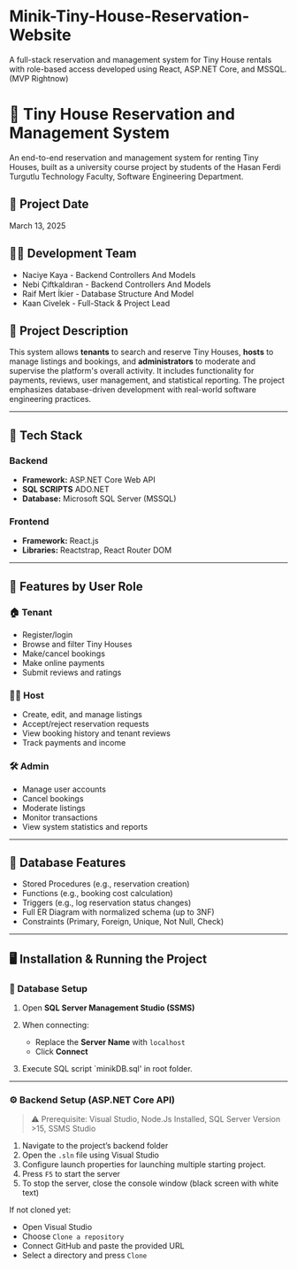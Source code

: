 # Minik-Tiny-House-Reservation-Website
A full-stack reservation and management system for Tiny House rentals with role-based access
developed using React, ASP.NET Core, and MSSQL. (MVP Rightnow)

# 🏡 Tiny House Reservation and Management System

An end-to-end reservation and management system for renting Tiny Houses, built as a university course project by students of the Hasan Ferdi Turgutlu Technology Faculty, Software Engineering Department.

## 📅 Project Date

March 13, 2025

## 👨‍💻 Development Team

- Naciye Kaya - Backend Controllers And Models  
- Nebi Çiftkaldıran - Backend Controllers And Models
- Raif Mert İkier - Database Structure And Model
- Kaan Civelek - Full-Stack & Project Lead

## 🧾 Project Description

This system allows **tenants** to search and reserve Tiny Houses, **hosts** to manage listings and bookings, and **administrators** to moderate and supervise the platform's overall activity. It includes functionality for payments, reviews, user management, and statistical reporting. The project emphasizes database-driven development with real-world software engineering practices.

---

## 🔧 Tech Stack

### Backend
- **Framework:** ASP.NET Core Web API
- **SQL SCRIPTS** ADO.NET
- **Database:** Microsoft SQL Server (MSSQL)

### Frontend
- **Framework:** React.js
- **Libraries:** Reactstrap, React Router DOM

---

## 🚀 Features by User Role

### 🏠 Tenant
- Register/login
- Browse and filter Tiny Houses
- Make/cancel bookings
- Make online payments
- Submit reviews and ratings

### 👨‍🌾 Host
- Create, edit, and manage listings
- Accept/reject reservation requests
- View booking history and tenant reviews
- Track payments and income

### 🛠️ Admin
- Manage user accounts
- Cancel bookings
- Moderate listings
- Monitor transactions
- View system statistics and reports

---

## 📁 Database Features

- Stored Procedures (e.g., reservation creation)
- Functions (e.g., booking cost calculation)
- Triggers (e.g., log reservation status changes)
- Full ER Diagram with normalized schema (up to 3NF)
- Constraints (Primary, Foreign, Unique, Not Null, Check)

---

## 🖥️ Installation & Running the Project

### 🔐 Database Setup


1. Open **SQL Server Management Studio (SSMS)**

2. When connecting:
   - Replace the **Server Name** with `localhost`
   - Click **Connect**

3. Execute SQL script `minikDB.sql' in root folder.
---

### ⚙️ Backend Setup (ASP.NET Core API)

> ⚠️ Prerequisite: Visual Studio, Node.Js Installed, SQL Server Version >15, SSMS Studio

1. Navigate to the project’s backend folder
2. Open the `.sln` file using Visual Studio
3. Configure launch properties for launching multiple starting project.
3. Press `F5` to start the server
4. To stop the server, close the console window (black screen with white text)

If not cloned yet:

- Open Visual Studio
- Choose `Clone a repository`
- Connect GitHub and paste the provided URL
- Select a directory and press `Clone`

